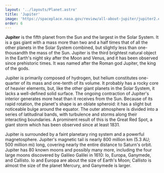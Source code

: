 ```yaml
---
layout: '../layouts/Planet.astro'
title: 'Jupiter'
image: 'https://spaceplace.nasa.gov/review/all-about-jupiter/jupiter2.en.jpg'
order: 6
---
```

**Jupiter** is the fifth planet from the Sun and the largest in the Solar System. It is a gas giant with a mass more than two and a half times that of all the other planets in the Solar System combined, but slightly less than one-thousandth the mass of the Sun. Jupiter is the third brightest natural object in the Earth's night sky after the Moon and Venus, and it has been observed since prehistoric times. It was named after the Roman god Jupiter, the king of the gods.

Jupiter is primarily composed of hydrogen, but helium constitutes one-quarter of its mass and one-tenth of its volume. It probably has a rocky core of heavier elements, but, like the other giant planets in the Solar System, it lacks a well-defined solid surface. The ongoing contraction of Jupiter's interior generates more heat than it receives from the Sun. Because of its rapid rotation, the planet's shape is an oblate spheroid: it has a slight but noticeable bulge around the equator. The outer atmosphere is divided into a series of latitudinal bands, with turbulence and storms along their interacting boundaries. A prominent result of this is the Great Red Spot, a giant storm which has been observed since at least 1831.

Jupiter is surrounded by a faint planetary ring system and a powerful magnetosphere. Jupiter's magnetic tail is nearly 800 million km (5.3 AU; 500 million mi) long, covering nearly the entire distance to Saturn's orbit. Jupiter has 80 known moons and possibly many more, including the four large moons discovered by Galileo Galilei in 1610: Io, Europa, Ganymede, and Callisto. Io and Europa are about the size of Earth's Moon; Callisto is almost the size of the planet Mercury, and Ganymede is larger.